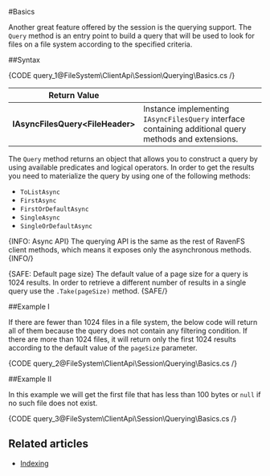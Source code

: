 #Basics

Another great feature offered by the session is the querying support. The `Query` method is an entry point to build a query that will be used to look for files on a file system according to the specified criteria.

##Syntax

{CODE query_1@FileSystem\ClientApi\Session\Querying\Basics.cs /}

| Return Value | |
| ------------- | ------------- |
| **IAsyncFilesQuery&lt;FileHeader&gt;** | Instance implementing `IAsyncFilesQuery` interface containing additional query methods and extensions. |


The `Query` method returns an object that allows you to construct a query by using available predicates and logical operators.
In order to get the results you need to materialize the query by using one of the following methods:

* `ToListAsync`
* `FirstAsync`
* `FirstOrDefaultAsync`
* `SingleAsync`
* `SingleOrDefaultAsync`

{INFO: Async API}
The querying API is the same as the rest of RavenFS client methods, which means it exposes only the asynchronous methods.
{INFO/}

{SAFE: Default page size}
The default value of a page size for a query is 1024 results. In order to retrieve a different number of results in a single query use the `.Take(pageSize)` method.
{SAFE/}

##Example I

If there are fewer than 1024 files in a file system, the below code will return all of them because the query does not contain any filtering condition. If there are more than 1024 files, it will return only the first 1024 results according to the default value of the `pageSize` parameter.

{CODE query_2@FileSystem\ClientApi\Session\Querying\Basics.cs /}

##Example II

In this example we will get the first file that has less than 100 bytes or `null` if no such file does not exist.

{CODE query_3@FileSystem\ClientApi\Session\Querying\Basics.cs /}


## Related articles

- [Indexing](../../../indexing)